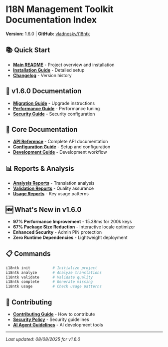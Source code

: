 # I18N Management Toolkit Documentation Index

**Version:** 1.6.0 | **GitHub:** [vladnoskv/i18ntk](https://github.com/vladnoskv/i18ntk)

## 📚 Quick Start
- **[Main README](README.md)** - Project overview and installation
- **[Installation Guide](docs/INSTALLATION.md)** - Detailed setup
- **[Changelog](CHANGELOG.md)** - Version history

## 🚀 v1.6.0 Documentation
- **[Migration Guide](docs/version-1.6.0/MIGRATION_GUIDE.md)** - Upgrade instructions
- **[Performance Guide](docs/version-1.6.0/PERFORMANCE_GUIDE.md)** - Performance tuning
- **[Security Guide](docs/version-1.6.0/SECURITY_GUIDE.md)** - Security configuration

## 🔧 Core Documentation
- **[API Reference](docs/api/API_REFERENCE.md)** - Complete API documentation
- **[Configuration Guide](docs/api/CONFIGURATION.md)** - Setup and configuration
- **[Development Guide](dev/README.md)** - Development workflow

## 📊 Reports & Analysis
- **[Analysis Reports](docs/reports/ANALYSIS_README.md)** - Translation analysis
- **[Validation Reports](docs/reports/VALIDATION_README.md)** - Quality assurance
- **[Usage Reports](docs/reports/USAGE_README.md)** - Key usage patterns

## 🆕 What's New in v1.6.0
- **97% Performance Improvement** - 15.38ms for 200k keys
- **67% Package Size Reduction** - Interactive locale optimizer
- **Enhanced Security** - Admin PIN protection
- **Zero Runtime Dependencies** - Lightweight deployment

## 📋 Commands
```bash
i18ntk init          # Initialize project
i18ntk analyze       # Analyze translations
i18ntk validate      # Validate quality
i18ntk complete      # Generate missing
i18ntk usage         # Check usage patterns
```

## 🤝 Contributing
- **[Contributing Guide](CONTRIBUTING.md)** - How to contribute
- **[Security Policy](SECURITY.md)** - Security guidelines
- **[AI Agent Guidelines](docs/development/AGENTS.md)** - AI development tools

---
*Last updated: 08/08/2025 for v1.6.0*